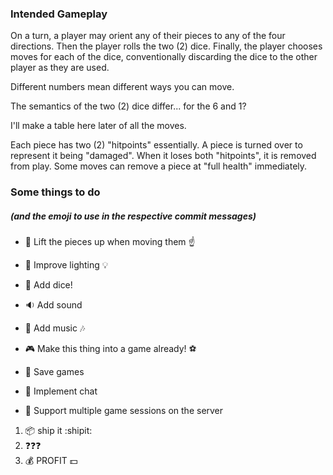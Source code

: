 
### Intended Gameplay

On a turn, a player may orient any of their pieces to any of the four directions.
Then the player rolls the two (2) dice.
Finally, the player chooses moves for each of the dice,
conventionally discarding the dice to the other player as they are used.

Different numbers mean different ways you can move.

The semantics of the two (2) dice differ... for the 6 and 1?

I'll make a table here later of all the moves.

Each piece has two (2) "hitpoints" essentially.
A piece is turned over to represent it being "damaged".
When it loses both "hitpoints", it is removed from play.
Some moves can remove a piece at "full health" immediately.


### Some things to do
##### (and the emoji to use in the respective commit messages)

* :muscle: Lift the pieces up when moving them :point_up:

* :high_brightness: Improve lighting :bulb:

* :game_die: Add dice!

* :sound: Add sound

* :musical_score: Add music :notes:

* :video_game: Make this thing into a game already! :soccer:

* :floppy_disk: Save games

* :speech_balloon: Implement chat

* :traffic_light: Support multiple game sessions on the server


1. :package: ship it :shipit:
2. :question::question::question:
3. :moneybag: PROFIT :dollar:

